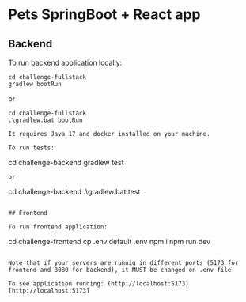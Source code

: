 # Pets SpringBoot + React app

## Backend

To run backend application locally:
```
cd challenge-fullstack
gradlew bootRun
```
or
```
cd challenge-fullstack
.\gradlew.bat bootRun

It requires Java 17 and docker installed on your machine. 

To run tests:
```
cd challenge-backend
gradlew test
``` 
or
``` 
cd challenge-backend
.\gradlew.bat test
``` 

## Frontend

To run frontend application:
```
cd challenge-frontend
cp .env.default .env
npm i
npm run dev
```

Note that if your servers are runnig in different ports (5173 for frontend and 8080 for backend), it MUST be changed on .env file

To see application running: (http://localhost:5173)[http://localhost:5173]